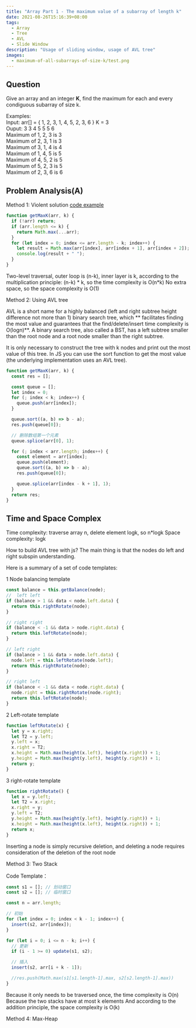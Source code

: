 ```yaml
---
title: "Array Part 1 - The maximum value of a subarray of length k"
date: 2021-08-26T15:16:39+08:00
tags:
  - Array
  - Tree
  - AVL
  - Slide Window
description: "Usage of sliding window, usage of AVL tree"
images:
  - maximum-of-all-subarrays-of-size-k/test.png
---
```


## Question

Give an array and an integer **K**, find the maximum for each and every condiguous subarray of size k.

Examples:  
Input: arr[] = { 1, 2, 3, 1, 4, 5, 2, 3, 6 } K = 3  
Ouput: 3 3 4 5 5 5 6  
Maximum of 1, 2, 3 is 3  
Maximum of 2, 3, 1 is 3  
Maximum of 3, 1, 4 is 4  
Maximum of 1, 4, 5 is 5  
Maximum of 4, 5, 2 is 5  
Maximum of 5, 2, 3 is 5  
Maximum of 2, 3, 6 is 6

## Problem Analysis(A)

Method 1: Violent solution [code example](./暴力解法.ts)

```js
function getMaxK(arr, k) {
  if (!arr) return;
  if (arr.length <= k) {
    return Math.max(...arr);
  }
  for (let index = 0; index <= arr.length - k; index++) {
    let result = Math.max(arr[index], arr[index + 1], arr[index + 2]);
    console.log(result + " ");
  }
}
```

Two-level traversal, outer loop is (n-k), inner layer is k, according to the multiplication principle: (n-k) * k, so the time complexity is O(n*k)
No extra space, so the space complexity is O(1)

Method 2: Using AVL tree

AVL is a short name for a highly balanced (left and right subtree height difference not more than 1) binary search tree, which ** facilitates finding the most value and guarantees that the find/delete/insert time complexity is O(logn)**. A binary search tree, also called a BST, has a left subtree smaller than the root node and a root node smaller than the right subtree.

It is only necessary to construct the tree with k nodes and print out the most value of this tree. In JS you can use the sort function to get the most value (the underlying implementation uses an AVL tree).

```ts
function getMaxK(arr, k) {
  const res = [];

  const queue = [];
  let index = 0;
  for (; index < k; index++) {
    queue.push(arr[index]);
  }

  queue.sort((a, b) => b - a);
  res.push(queue[0]);

  // 删除数组第一个元素
  queue.splice(arr[0], 1);

  for (; index < arr.length; index++) {
    const element = arr[index];
    queue.push(element);
    queue.sort((a, b) => b - a);
    res.push(queue[0]);

    queue.splice(arr[index - k + 1], 1);
  }
  return res;
}
```

## Time and Space Complex

Time complexity: traverse array n, delete element logk, so n\*logk
Space complexity: logk

How to build AVL tree with js? The main thing is that the nodes do left and right subspin understanding.

Here is a summary of a set of code templates:

1 Node balancing template

```ts
const balance = this.getBalance(node);
//  left left
if (balance > 1 && data < node.left.data) {
  return this.rightRotate(node);
}

// right right
if (balance < -1 && data > node.right.data) {
  return this.leftRotate(node);
}

// left right
if (balance > 1 && data > node.left.data) {
  node.left = this.leftRotate(node.left);
  return this.rightRotate(node);
}

// right left
if (balance < -1 && data < node.right.data) {
  node.right = this.rightRotate(node.right);
  return this.leftRotate(node);
}
```

2 Left-rotate template

```ts
function leftRotate(x) {
  let y = x.right;
  let T2 = y.left;
  y.left = x;
  x.right = T2;
  x.height = Math.max(height(x.left), height(x.right)) + 1;
  y.height = Math.max(height(y.left), height(y.right)) + 1;
  return y;
}
```

3 right-rotate template

```ts
function rightRotate() {
  let x = y.left;
  let T2 = x.right;
  x.right = y;
  y.left = T2;
  y.height = Math.max(height(y.left), height(y.right)) + 1;
  x.height = Math.max(height(x.left), height(x.right)) + 1;
  return x;
}
```

Inserting a node is simply recursive deletion, and deleting a node requires consideration of the deletion of the root node

Method 3: Two Stack

Code Template：

```ts
const s1 = []; // 划动窗口
const s2 = []; // 临时窗口

const n = arr.length;

// 初始
for (let index = 0; index < k - 1; index++) {
  insert(s2, arr[index]);
}

for (let i = 0; i <= n - k; i++) {
  // 更新
  if (i - 1 >= 0) update(s1, s2);

  // 插入
  insert(s2, arr[i + k - 1]);

  //res.push(Math.max(s1[s1.length-1].max, s2[s2.length-1].max))
}
```

Because it only needs to be traversed once, the time complexity is O(n) Because the two stacks have at most k elements And according to the addition principle, the space complexity is O(k)

Method 4: Max-Heap
